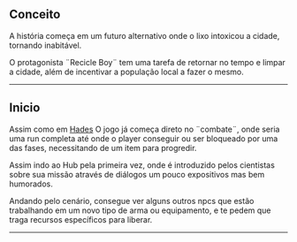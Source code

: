 
## Conceito

A história começa em um futuro alternativo onde o lixo intoxicou a cidade, tornando inabitável.

O protagonista ¨Recicle Boy¨ tem uma tarefa de retornar no tempo e limpar a cidade, além de incentivar a população local a fazer o mesmo.


---


## Inicio

Assim como em [Hades](https://www.youtube.com/watch?v=zjjup-a9C80&list=PLHvnuL-DiXkiDBVrtlgivHRMJ4dbRbgOe) 
O jogo já começa direto no ¨combate¨, onde seria uma run completa até onde o player conseguir ou ser bloqueado por uma das fases, necessitando de um item para progredir.

Assim indo ao Hub pela primeira vez, onde é introduzido pelos cientistas sobre sua missão através de diálogos um pouco expositivos mas bem humorados.

Andando pelo cenário, consegue ver alguns outros npcs que estão trabalhando em um novo tipo de arma ou equipamento, e te pedem que traga recursos específicos para liberar.



---
